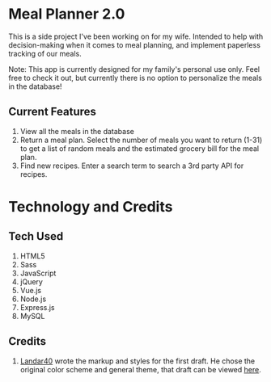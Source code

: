 # Meal Planner 2.0

This is a side project I've been working on for my wife. Intended to help with decision-making when it comes to meal planning, and implement paperless tracking of our meals.

Note: This app is currently designed for my family's personal use only. Feel free to check it out, but currently there is no option to personalize the meals in the database!

## Current Features 
1. View all the meals in the database
2. Return a meal plan. Select the number of meals you want to return (1-31) to get a list of random meals and the estimated grocery bill for the meal plan.
3. Find new recipes. Enter a search term to search a 3rd party API for recipes.


# Technology and Credits

## Tech Used
1. HTML5
2. Sass
3. JavaScript
4. jQuery
5. Vue.js
6. Node.js
7. Express.js
8. MySQL


## Credits
1. [Landar40](https://github.com/Landar40) wrote the markup and styles for the first draft. He chose the original color scheme and general theme, that draft can be viewed [here](https://github.com/Landar40/Project).

